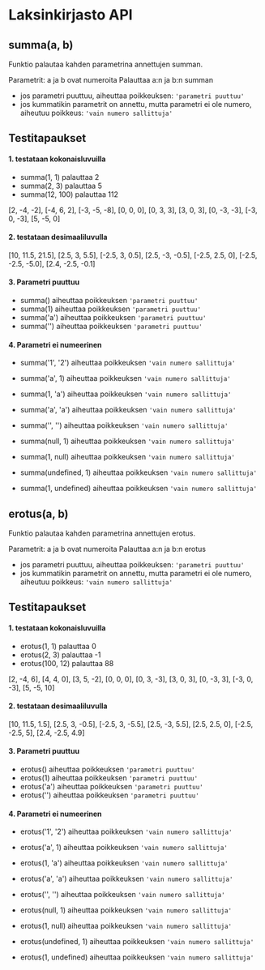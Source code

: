 # Laksinkirjasto API

## **summa(a, b)**

Funktio palautaa kahden parametrina annettujen summan.

Parametrit: a ja b ovat numeroita
Palauttaa a:n ja b:n summan

-   jos parametri puuttuu, aiheuttaa poikkeuksen: `'parametri puuttuu'`
-   jos kummatikin parametrit on annettu, mutta parametri ei ole numero, 
    aiheutuu poikkeus: `'vain numero sallittuja'`


## Testitapaukset
#### 1. testataan kokonaisluvuilla

- summa(1, 1) palauttaa 2
- summa(2, 3) palauttaa 5
- summa(12, 100) palauttaa 112

[2, -4, -2],
[-4, 6, 2],
[-3, -5, -8],
[0, 0, 0],
[0, 3, 3],
[3, 0, 3],
[0, -3, -3],
[-3, 0, -3],
[5, -5, 0]

#### 2. testataan desimaaliluvulla
[10, 11.5, 21.5],
[2.5, 3, 5.5],
[-2.5, 3, 0.5],
[2.5, -3, -0.5],
[-2.5, 2.5, 0],
[-2.5, -2.5, -5.0],
[2.4, -2.5, -0.1]

#### 3. Parametri puuttuu
- summa() aiheuttaa poikkeuksen `'parametri puuttuu'`
- summa(1) aiheuttaa poikkeuksen `'parametri puuttuu'`
- summa('a') aiheuttaa poikkeuksen `'parametri puuttuu'`
- summa('') aiheuttaa poikkeuksen `'parametri puuttuu'`

#### 4. Parametri ei numeerinen
- summa('1', '2') aiheuttaa poikkeuksen `'vain numero sallittuja'`
- summa('a', 1) aiheuttaa poikkeuksen `'vain numero sallittuja'`
- summa(1, 'a') aiheuttaa poikkeuksen `'vain numero sallittuja'`
- summa('a', 'a') aiheuttaa poikkeuksen `'vain numero sallittuja'`
- summa('', '') aiheuttaa poikkeuksen `'vain numero sallittuja'`

- summa(null, 1) aiheuttaa poikkeuksen `'vain numero sallittuja'`
- summa(1, null) aiheuttaa poikkeuksen `'vain numero sallittuja'`
- summa(undefined, 1) aiheuttaa poikkeuksen `'vain numero sallittuja'`
- summa(1, undefined) aiheuttaa poikkeuksen `'vain numero sallittuja'`

## **erotus(a, b)**

Funktio palautaa kahden parametrina annettujen erotus.

Parametrit: a ja b ovat numeroita
Palauttaa a:n ja b:n erotus

-   jos parametri puuttuu, aiheuttaa poikkeuksen: `'parametri puuttuu'`
-   jos kummatikin parametrit on annettu, mutta parametri ei ole numero, 
    aiheutuu poikkeus: `'vain numero sallittuja'`

## Testitapaukset
#### 1. testataan kokonaisluvuilla

- erotus(1, 1) palauttaa 0
- erotus(2, 3) palauttaa -1
- erotus(100, 12) palauttaa 88

[2, -4, 6],
[4, 4, 0],
[3, 5, -2],
[0, 0, 0],
[0, 3, -3],
[3, 0, 3],
[0, -3, 3],
[-3, 0, -3],
[5, -5, 10]

#### 2. testataan desimaaliluvulla
[10, 11.5, 1.5],
[2.5, 3, -0.5],
[-2.5, 3, -5.5],
[2.5, -3, 5.5],
[2.5, 2.5, 0],
[-2.5, -2.5, 5],
[2.4, -2.5, 4.9]

#### 3. Parametri puuttuu
- erotus() aiheuttaa poikkeuksen `'parametri puuttuu'`
- erotus(1) aiheuttaa poikkeuksen `'parametri puuttuu'`
- erotus('a') aiheuttaa poikkeuksen `'parametri puuttuu'`
- erotus('') aiheuttaa poikkeuksen `'parametri puuttuu'`

#### 4. Parametri ei numeerinen
- erotus('1', '2') aiheuttaa poikkeuksen `'vain numero sallittuja'`
- erotus('a', 1) aiheuttaa poikkeuksen `'vain numero sallittuja'`
- erotus(1, 'a') aiheuttaa poikkeuksen `'vain numero sallittuja'`
- erotus('a', 'a') aiheuttaa poikkeuksen `'vain numero sallittuja'`
- erotus('', '') aiheuttaa poikkeuksen `'vain numero sallittuja'`

- erotus(null, 1) aiheuttaa poikkeuksen `'vain numero sallittuja'`
- erotus(1, null) aiheuttaa poikkeuksen `'vain numero sallittuja'`
- erotus(undefined, 1) aiheuttaa poikkeuksen `'vain numero sallittuja'`
- erotus(1, undefined) aiheuttaa poikkeuksen `'vain numero sallittuja'`